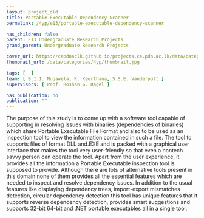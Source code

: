 ```yaml
---
layout: project_old
title: Portable Executable Dependency Scanner
permalink: /4yp/e13/portable-executable-dependency-scanner

has_children: false
parent: E13 Undergraduate Research Projects
grand_parent: Undergraduate Research Projects

cover_url: https://cepdnaclk.github.io/projects.ce.pdn.ac.lk/data/categories/4yp/cover_page.jpg
thumbnail_url: /data/categories/4yp/thumbnail.jpg

tags: [	 ]
team: [ B.I.I. Nugawela, R. Keerthana, S.S.E. Vanderputt ]
supervisors: [ Prof. Roshan G. Ragel ]

has_publication: no
publication: ""
---
```


The purpose of this study is to come up with a software tool capable of supporting in resolving issues with binaries (dependencies of binaries) which share Portable Executable File Format and also to be used as an inspection tool to view the information contained in such a file. The tool to supports files of format.DLL and.EXE and is packed with a graphical user interface that makes the tool very user-friendly so that even a nontech savvy person can operate the tool. Apart from the user experience, it provides all the information a Portable Executable inspection tool is supposed to provide. Although there are lots of alternative tools present in this domain none of them provides all the essential features which are needed to inspect and resolve dependency issues. In addition to the usual features like displaying dependency trees, import-export mismatches detection, circular dependency detection this tool has unique features that it supports reverse dependency detection, provides smart suggestions and supports 32-bit 64-bit and .NET portable executables all in a single tool.
